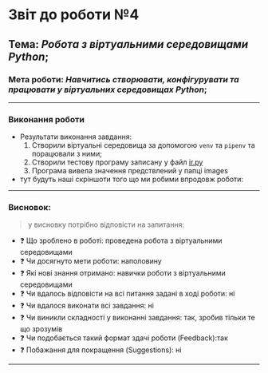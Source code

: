 # Звіт до роботи №4
## Тема: _Робота з віртуальними середовищами Python_;
### Мета роботи: _Навчитись створювати, конфігурувати та працювати у віртуальних середовищах Python_;

---
### Виконання роботи
- Результати виконання завдання:
    1. Створили віртуальні середовища за допомогою `venv` та `pipenv` та порацювали з ними;
    1. Створили тестову програму записану у файл [ir.py](ir.py)
    1. Програма вивела значення предствлений у папці images  
- тут будуть наші скріншоти того що ми робими впродовж роботи:

---
### Висновок: 
> у висновку потрібно відповісти на запитання:

- :question: Що зроблено в роботі: проведена робота з віртуальними середовищами
- :question: Чи досягнуто мети роботи: наполовину
- :question: Які нові знання отримано: навички роботи з віртуальними середовищами
- :question: Чи вдалось відповісти на всі питання задані в ході роботи: ні
- :question: Чи вдалося виконати всі завдання: ні
- :question: Чи виникли складності у виконанні завдання: так, зробив тільки те що зрозумів
- :question: Чи подобається такий формат здачі роботи (Feedback):так
- :question: Побажання для покращення (Suggestions): ні

---
